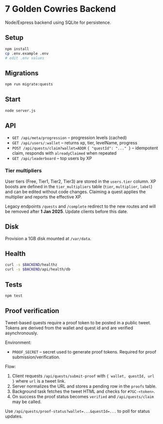 # 7 Golden Cowries Backend

Node/Express backend using SQLite for persistence.

## Setup

```bash
npm install
cp .env.example .env
# edit .env values
```

## Migrations

```bash
npm run migrate:quests
```

## Start

```bash
node server.js
```

## API

- `GET /api/meta/progression` – progression levels (cached)
- `GET /api/users/:wallet` – returns xp, tier, levelName, progress
- `POST /api/quests/claim?wallet=ADDR` `{ "questId": "..." }` – idempotent claim, responds with `alreadyClaimed` when repeated
- `GET /api/leaderboard` – top users by XP

### Tier multipliers

User tiers (Free, Tier1, Tier2, Tier3) are stored in the `users.tier` column.  XP boosts are defined in the
`tier_multipliers` table (`tier`, `multiplier`, `label`) and can be edited without code changes.  Claiming a quest
applies the multiplier and reports the effective XP.

Legacy endpoints `/quests` and `/complete` redirect to the new routes and will be removed after **1 Jan 2025**. Update clients before this date.

## Disk

Provision a 1GB disk mounted at `/var/data`.

## Health

```bash
curl -s $BACKEND/healthz
curl -s $BACKEND/api/health/db
```

## Tests

```bash
npm test
```

## Proof verification

Tweet-based quests require a proof token to be posted in a public tweet.  Tokens are derived from the wallet and quest id and are
verified asynchronously.

Environment:

- `PROOF_SECRET` – secret used to generate proof tokens.  Required for proof submission/verification.

Flow:

1. Client requests `/api/quests/submit-proof` with `{ wallet, questId, url }` where `url` is a tweet link.
2. Server normalizes the URL and stores a pending row in the `proofs` table.
3. Background task fetches the tweet HTML and checks for `#7GC-<token>`.
4. On success the proof status becomes `verified` and `/api/quests/claim` may be called.

Use `/api/quests/proof-status?wallet=...&questId=...` to poll for status updates.

